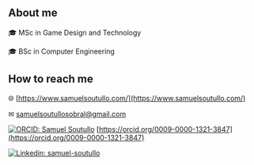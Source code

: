 ## About me
🎓 MSc in Game Design and Technology

🎓 BSc in Computer Engineering

## How to reach me
🌐 [https://www.samuelsoutullo.com/](https://www.samuelsoutullo.com/)

✉ [samuelsoutullosobral@gmail.com](mailto:samuelsoutullosobral@gmail.com)

[![ORCID: Samuel Soutullo](https://info.orcid.org/wp-content/uploads/2019/11/orcid_16x16.png)](https://orcid.org/0009-0000-1321-3847) [https://orcid.org/0009-0000-1321-3847](https://orcid.org/0009-0000-1321-3847)

[![Linkedin: samuel-soutullo](https://img.shields.io/badge/linkedin-samuel--soutullo-blue?style=flat-square&logo=Linkedin&logoColor=white&link=https://www.linkedin.com/in/samuel-soutullo/)](https://www.linkedin.com/in/samuel-soutullo/)

